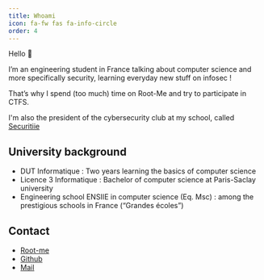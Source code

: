 ```yaml
---
title: Whoami
icon: fa-fw fas fa-info-circle
order: 4
---
```


Hello 👋

I’m an engineering student in France talking about computer science and more specifically security, learning everyday new stuff on infosec !

That’s why I spend (too much) time on Root-Me and try to participate in CTFS.

I'm also the president of the cybersecurity club at my school, called [Securitiie](https://securitiie.github.io)

## University background

- DUT Informatique : Two years learning the basics of computer science
- Licence 3 Informatique : Bachelor of computer science at Paris-Saclay university
- Engineering school ENSIIE in computer science (Eq. Msc) : among the prestigious schools in France (“Grandes écoles”)

## Contact

- [Root-me](https://root-me.org/yaceno)
- [Github](https://github.com/yaceno)
- [Mail](mailto:souam.yacine@gmail.com)

